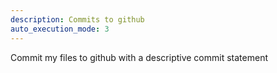 ```yaml
---
description: Commits to github
auto_execution_mode: 3
---
```


Commit my files to github with a descriptive commit statement
